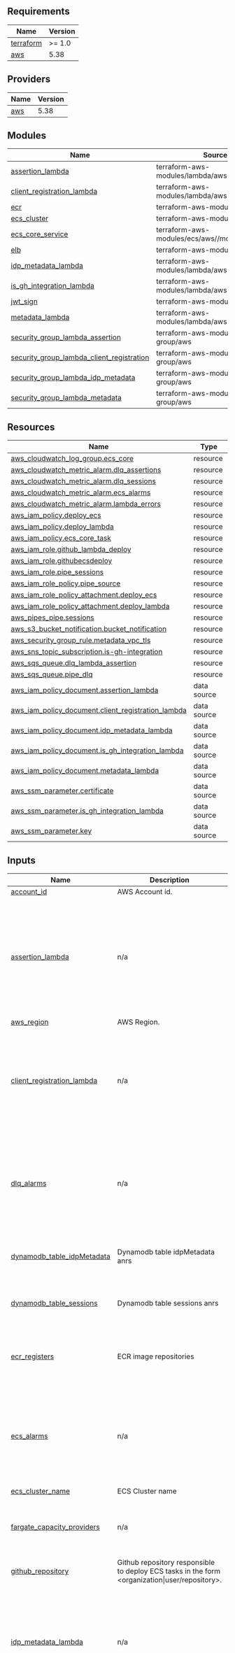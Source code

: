 ## Requirements

| Name | Version |
|------|---------|
| <a name="requirement_terraform"></a> [terraform](#requirement\_terraform) | >= 1.0 |
| <a name="requirement_aws"></a> [aws](#requirement\_aws) | 5.38 |

## Providers

| Name | Version |
|------|---------|
| <a name="provider_aws"></a> [aws](#provider\_aws) | 5.38 |

## Modules

| Name | Source | Version |
|------|--------|---------|
| <a name="module_assertion_lambda"></a> [assertion\_lambda](#module\_assertion\_lambda) | terraform-aws-modules/lambda/aws | 7.4.0 |
| <a name="module_client_registration_lambda"></a> [client\_registration\_lambda](#module\_client\_registration\_lambda) | terraform-aws-modules/lambda/aws | 7.4.0 |
| <a name="module_ecr"></a> [ecr](#module\_ecr) | terraform-aws-modules/ecr/aws | 1.6.0 |
| <a name="module_ecs_cluster"></a> [ecs\_cluster](#module\_ecs\_cluster) | terraform-aws-modules/ecs/aws | 5.9.1 |
| <a name="module_ecs_core_service"></a> [ecs\_core\_service](#module\_ecs\_core\_service) | terraform-aws-modules/ecs/aws//modules/service | 5.9.1 |
| <a name="module_elb"></a> [elb](#module\_elb) | terraform-aws-modules/alb/aws | 9.8.0 |
| <a name="module_idp_metadata_lambda"></a> [idp\_metadata\_lambda](#module\_idp\_metadata\_lambda) | terraform-aws-modules/lambda/aws | 7.4.0 |
| <a name="module_is_gh_integration_lambda"></a> [is\_gh\_integration\_lambda](#module\_is\_gh\_integration\_lambda) | terraform-aws-modules/lambda/aws | 7.4.0 |
| <a name="module_jwt_sign"></a> [jwt\_sign](#module\_jwt\_sign) | terraform-aws-modules/kms/aws | 2.2.1 |
| <a name="module_metadata_lambda"></a> [metadata\_lambda](#module\_metadata\_lambda) | terraform-aws-modules/lambda/aws | 7.4.0 |
| <a name="module_security_group_lambda_assertion"></a> [security\_group\_lambda\_assertion](#module\_security\_group\_lambda\_assertion) | terraform-aws-modules/security-group/aws | 4.17.2 |
| <a name="module_security_group_lambda_client_registration"></a> [security\_group\_lambda\_client\_registration](#module\_security\_group\_lambda\_client\_registration) | terraform-aws-modules/security-group/aws | 4.17.2 |
| <a name="module_security_group_lambda_idp_metadata"></a> [security\_group\_lambda\_idp\_metadata](#module\_security\_group\_lambda\_idp\_metadata) | terraform-aws-modules/security-group/aws | 4.17.2 |
| <a name="module_security_group_lambda_metadata"></a> [security\_group\_lambda\_metadata](#module\_security\_group\_lambda\_metadata) | terraform-aws-modules/security-group/aws | 4.17.2 |

## Resources

| Name | Type |
|------|------|
| [aws_cloudwatch_log_group.ecs_core](https://registry.terraform.io/providers/hashicorp/aws/5.38/docs/resources/cloudwatch_log_group) | resource |
| [aws_cloudwatch_metric_alarm.dlq_assertions](https://registry.terraform.io/providers/hashicorp/aws/5.38/docs/resources/cloudwatch_metric_alarm) | resource |
| [aws_cloudwatch_metric_alarm.dlq_sessions](https://registry.terraform.io/providers/hashicorp/aws/5.38/docs/resources/cloudwatch_metric_alarm) | resource |
| [aws_cloudwatch_metric_alarm.ecs_alarms](https://registry.terraform.io/providers/hashicorp/aws/5.38/docs/resources/cloudwatch_metric_alarm) | resource |
| [aws_cloudwatch_metric_alarm.lambda_errors](https://registry.terraform.io/providers/hashicorp/aws/5.38/docs/resources/cloudwatch_metric_alarm) | resource |
| [aws_iam_policy.deploy_ecs](https://registry.terraform.io/providers/hashicorp/aws/5.38/docs/resources/iam_policy) | resource |
| [aws_iam_policy.deploy_lambda](https://registry.terraform.io/providers/hashicorp/aws/5.38/docs/resources/iam_policy) | resource |
| [aws_iam_policy.ecs_core_task](https://registry.terraform.io/providers/hashicorp/aws/5.38/docs/resources/iam_policy) | resource |
| [aws_iam_role.github_lambda_deploy](https://registry.terraform.io/providers/hashicorp/aws/5.38/docs/resources/iam_role) | resource |
| [aws_iam_role.githubecsdeploy](https://registry.terraform.io/providers/hashicorp/aws/5.38/docs/resources/iam_role) | resource |
| [aws_iam_role.pipe_sessions](https://registry.terraform.io/providers/hashicorp/aws/5.38/docs/resources/iam_role) | resource |
| [aws_iam_role_policy.pipe_source](https://registry.terraform.io/providers/hashicorp/aws/5.38/docs/resources/iam_role_policy) | resource |
| [aws_iam_role_policy_attachment.deploy_ecs](https://registry.terraform.io/providers/hashicorp/aws/5.38/docs/resources/iam_role_policy_attachment) | resource |
| [aws_iam_role_policy_attachment.deploy_lambda](https://registry.terraform.io/providers/hashicorp/aws/5.38/docs/resources/iam_role_policy_attachment) | resource |
| [aws_pipes_pipe.sessions](https://registry.terraform.io/providers/hashicorp/aws/5.38/docs/resources/pipes_pipe) | resource |
| [aws_s3_bucket_notification.bucket_notification](https://registry.terraform.io/providers/hashicorp/aws/5.38/docs/resources/s3_bucket_notification) | resource |
| [aws_security_group_rule.metadata_vpc_tls](https://registry.terraform.io/providers/hashicorp/aws/5.38/docs/resources/security_group_rule) | resource |
| [aws_sns_topic_subscription.is-gh-integration](https://registry.terraform.io/providers/hashicorp/aws/5.38/docs/resources/sns_topic_subscription) | resource |
| [aws_sqs_queue.dlq_lambda_assertion](https://registry.terraform.io/providers/hashicorp/aws/5.38/docs/resources/sqs_queue) | resource |
| [aws_sqs_queue.pipe_dlq](https://registry.terraform.io/providers/hashicorp/aws/5.38/docs/resources/sqs_queue) | resource |
| [aws_iam_policy_document.assertion_lambda](https://registry.terraform.io/providers/hashicorp/aws/5.38/docs/data-sources/iam_policy_document) | data source |
| [aws_iam_policy_document.client_registration_lambda](https://registry.terraform.io/providers/hashicorp/aws/5.38/docs/data-sources/iam_policy_document) | data source |
| [aws_iam_policy_document.idp_metadata_lambda](https://registry.terraform.io/providers/hashicorp/aws/5.38/docs/data-sources/iam_policy_document) | data source |
| [aws_iam_policy_document.is_gh_integration_lambda](https://registry.terraform.io/providers/hashicorp/aws/5.38/docs/data-sources/iam_policy_document) | data source |
| [aws_iam_policy_document.metadata_lambda](https://registry.terraform.io/providers/hashicorp/aws/5.38/docs/data-sources/iam_policy_document) | data source |
| [aws_ssm_parameter.certificate](https://registry.terraform.io/providers/hashicorp/aws/5.38/docs/data-sources/ssm_parameter) | data source |
| [aws_ssm_parameter.is_gh_integration_lambda](https://registry.terraform.io/providers/hashicorp/aws/5.38/docs/data-sources/ssm_parameter) | data source |
| [aws_ssm_parameter.key](https://registry.terraform.io/providers/hashicorp/aws/5.38/docs/data-sources/ssm_parameter) | data source |

## Inputs

| Name | Description | Type | Default | Required |
|------|-------------|------|---------|:--------:|
| <a name="input_account_id"></a> [account\_id](#input\_account\_id) | AWS Account id. | `string` | n/a | yes |
| <a name="input_assertion_lambda"></a> [assertion\_lambda](#input\_assertion\_lambda) | n/a | <pre>object({<br>    name                              = string<br>    filename                          = string<br>    s3_assertion_bucket_arn           = string<br>    kms_assertion_key_arn             = string<br>    environment_variables             = map(string)<br>    cloudwatch_logs_retention_in_days = number<br>    vpc_s3_prefix_id                  = string<br>    vpc_subnet_ids                    = list(string)<br>    vpc_id                            = string<br>  })</pre> | n/a | yes |
| <a name="input_aws_region"></a> [aws\_region](#input\_aws\_region) | AWS Region. | `string` | n/a | yes |
| <a name="input_client_registration_lambda"></a> [client\_registration\_lambda](#input\_client\_registration\_lambda) | n/a | <pre>object({<br>    name                              = string<br>    filename                          = string<br>    table_client_registrations_arn    = string<br>    cloudwatch_logs_retention_in_days = number<br>    vpc_id                            = string<br>    vpc_endpoint_dynamodb_prefix_id   = string<br>    vpc_subnet_ids                    = list(string)<br><br>  })</pre> | n/a | yes |
| <a name="input_dlq_alarms"></a> [dlq\_alarms](#input\_dlq\_alarms) | n/a | <pre>object({<br>    metric_name         = string<br>    namespace           = string<br>    threshold           = number<br>    evaluation_periods  = number<br>    period              = number<br>    statistic           = string<br>    comparison_operator = string<br>    sns_topic_alarm_arn = string<br>  })</pre> | n/a | yes |
| <a name="input_dynamodb_table_idpMetadata"></a> [dynamodb\_table\_idpMetadata](#input\_dynamodb\_table\_idpMetadata) | Dynamodb table idpMetadata anrs | <pre>object({<br>    table_arn       = string<br>    gsi_pointer_arn = string<br>  })</pre> | n/a | yes |
| <a name="input_dynamodb_table_sessions"></a> [dynamodb\_table\_sessions](#input\_dynamodb\_table\_sessions) | Dynamodb table sessions anrs | <pre>object({<br>    table_arn    = string<br>    gsi_code_arn = string<br>  })</pre> | n/a | yes |
| <a name="input_ecr_registers"></a> [ecr\_registers](#input\_ecr\_registers) | ECR image repositories | <pre>list(object({<br>    name                            = string<br>    number_of_images_to_keep        = number<br>    repository_image_tag_mutability = optional(string, "IMMUTABLE")<br>  }))</pre> | n/a | yes |
| <a name="input_ecs_alarms"></a> [ecs\_alarms](#input\_ecs\_alarms) | n/a | <pre>map(object({<br>    metric_name         = string<br>    namespace           = string<br>    threshold           = number<br>    evaluation_periods  = number<br>    period              = number<br>    statistic           = string<br>    comparison_operator = string<br>    sns_topic_alarm_arn = string<br>  }))</pre> | n/a | yes |
| <a name="input_ecs_cluster_name"></a> [ecs\_cluster\_name](#input\_ecs\_cluster\_name) | ECS Cluster name | `string` | n/a | yes |
| <a name="input_fargate_capacity_providers"></a> [fargate\_capacity\_providers](#input\_fargate\_capacity\_providers) | n/a | <pre>map(object({<br>    default_capacity_provider_strategy = object({<br>      weight = number<br>      base   = number<br>    })<br>  }))</pre> | n/a | yes |
| <a name="input_github_repository"></a> [github\_repository](#input\_github\_repository) | Github repository responsible to deploy ECS tasks in the form <organization\|user/repository>. | `string` | n/a | yes |
| <a name="input_idp_metadata_lambda"></a> [idp\_metadata\_lambda](#input\_idp\_metadata\_lambda) | n/a | <pre>object({<br>    name                              = string<br>    filename                          = string<br>    environment_variables             = map(string)<br>    s3_idp_metadata_bucket_arn        = string<br>    s3_idp_metadata_bucket_id         = string<br>    vpc_id                            = string<br>    vpc_subnet_ids                    = list(string)<br>    vpc_s3_prefix_id                  = string<br>    cloudwatch_logs_retention_in_days = number<br>  })</pre> | n/a | yes |
| <a name="input_is_gh_integration_lambda"></a> [is\_gh\_integration\_lambda](#input\_is\_gh\_integration\_lambda) | n/a | <pre>object({<br>    name                              = string<br>    filename                          = string<br>    sns_topic_arn                     = optional(string, null)<br>    cloudwatch_logs_retention_in_days = string<br>    ssm_parameter_name                = optional(string, "GH_PERSONAL_ACCESS_TOKEN")<br>  })</pre> | n/a | yes |
| <a name="input_kms_sessions_table_alias_arn"></a> [kms\_sessions\_table\_alias\_arn](#input\_kms\_sessions\_table\_alias\_arn) | Kms key used to encrypt and dectypt session table. | `string` | n/a | yes |
| <a name="input_lambda_alarms"></a> [lambda\_alarms](#input\_lambda\_alarms) | n/a | <pre>map(object({<br>    metric_name         = string<br>    namespace           = string<br>    threshold           = number<br>    evaluation_periods  = number<br>    period              = number<br>    statistic           = string<br>    comparison_operator = string<br>    sns_topic_alarm_arn = string<br>    treat_missing_data  = string<br>  }))</pre> | n/a | yes |
| <a name="input_metadata_lambda"></a> [metadata\_lambda](#input\_metadata\_lambda) | n/a | <pre>object({<br>    name                              = string<br>    filename                          = string<br>    table_client_registrations_arn    = string<br>    environment_variables             = map(string)<br>    vpc_id                            = string<br>    vpc_subnet_ids                    = list(string)<br>    vpc_endpoint_dynamodb_prefix_id   = string<br>    vpc_endpoint_ssm_nsg_ids          = list(string)<br>    cloudwatch_logs_retention_in_days = number<br>  })</pre> | n/a | yes |
| <a name="input_nlb_name"></a> [nlb\_name](#input\_nlb\_name) | Network load balancer name | `string` | n/a | yes |
| <a name="input_private_subnets"></a> [private\_subnets](#input\_private\_subnets) | Private subnets ids. | `list(string)` | n/a | yes |
| <a name="input_role_prefix"></a> [role\_prefix](#input\_role\_prefix) | IAM Role prefix. | `string` | n/a | yes |
| <a name="input_service_core"></a> [service\_core](#input\_service\_core) | n/a | <pre>object({<br>    service_name           = string<br>    cpu                    = number<br>    memory                 = number<br>    enable_execute_command = optional(bool, true)<br>    container = object({<br>      name                = string<br>      cpu                 = number<br>      memory              = number<br>      image_name          = string<br>      image_version       = string<br>      containerPort       = number<br>      hostPort            = number<br>      logs_retention_days = number<br>    })<br>    autoscaling = object({<br>      enable        = bool<br>      desired_count = number<br>      min_capacity  = number<br>      max_capacity  = number<br>    })<br>    environment_variables = list(object({<br>      name  = string<br>      value = string<br>    }))<br>  })</pre> | n/a | yes |
| <a name="input_sns_topic_arn"></a> [sns\_topic\_arn](#input\_sns\_topic\_arn) | n/a | `string` | n/a | yes |
| <a name="input_ssm_cert_key"></a> [ssm\_cert\_key](#input\_ssm\_cert\_key) | TODO fix name | <pre>object({<br>    cert_pem = optional(string, "cert.pem")<br>    key_pem  = optional(string, "key.pem")<br>  })</pre> | n/a | yes |
| <a name="input_table_client_registrations_arn"></a> [table\_client\_registrations\_arn](#input\_table\_client\_registrations\_arn) | Dynamodb table client registrations arn. | `string` | n/a | yes |
| <a name="input_vpc_cidr_block"></a> [vpc\_cidr\_block](#input\_vpc\_cidr\_block) | VPC cidr block. | `string` | n/a | yes |
| <a name="input_vpc_id"></a> [vpc\_id](#input\_vpc\_id) | VPC id | `string` | n/a | yes |
| <a name="input_dynamodb_table_stream_arn"></a> [dynamodb\_table\_stream\_arn](#input\_dynamodb\_table\_stream\_arn) | n/a | `string` | `null` | no |
| <a name="input_enable_container_insights"></a> [enable\_container\_insights](#input\_enable\_container\_insights) | ECS enable container insight. | `bool` | `true` | no |
| <a name="input_eventbridge_pipe_sessions"></a> [eventbridge\_pipe\_sessions](#input\_eventbridge\_pipe\_sessions) | n/a | <pre>object({<br>    pipe_name                     = string<br>    kms_sessions_table_alias      = string<br>    maximum_retry_attempts        = number<br>    maximum_record_age_in_seconds = number<br>  })</pre> | `null` | no |

## Outputs

| Name | Description |
|------|-------------|
| <a name="output_assertion_lambda_arn"></a> [assertion\_lambda\_arn](#output\_assertion\_lambda\_arn) | # Metadata lambda ## |
| <a name="output_client_registration_lambda_arn"></a> [client\_registration\_lambda\_arn](#output\_client\_registration\_lambda\_arn) | # Client registration lambda |
| <a name="output_ecr_endpoints"></a> [ecr\_endpoints](#output\_ecr\_endpoints) | n/a |
| <a name="output_ecs_cluster_arn"></a> [ecs\_cluster\_arn](#output\_ecs\_cluster\_arn) | n/a |
| <a name="output_ecs_cluster_name"></a> [ecs\_cluster\_name](#output\_ecs\_cluster\_name) | n/a |
| <a name="output_ecs_deploy_iam_role_arn"></a> [ecs\_deploy\_iam\_role\_arn](#output\_ecs\_deploy\_iam\_role\_arn) | n/a |
| <a name="output_ecs_service_name"></a> [ecs\_service\_name](#output\_ecs\_service\_name) | n/a |
| <a name="output_elb"></a> [elb](#output\_elb) | n/a |
| <a name="output_jwt_sign_aliases"></a> [jwt\_sign\_aliases](#output\_jwt\_sign\_aliases) | n/a |
| <a name="output_lambda_deploy_iam_role_arn"></a> [lambda\_deploy\_iam\_role\_arn](#output\_lambda\_deploy\_iam\_role\_arn) | n/a |
| <a name="output_metadata_lambda_arn"></a> [metadata\_lambda\_arn](#output\_metadata\_lambda\_arn) | n/a |
| <a name="output_metadata_lambda_name"></a> [metadata\_lambda\_name](#output\_metadata\_lambda\_name) | TODO get the name from the arn |
| <a name="output_nlb_arn"></a> [nlb\_arn](#output\_nlb\_arn) | # Network loadbalancer ## |
| <a name="output_nlb_arn_suffix"></a> [nlb\_arn\_suffix](#output\_nlb\_arn\_suffix) | n/a |
| <a name="output_nlb_dns_name"></a> [nlb\_dns\_name](#output\_nlb\_dns\_name) | n/a |
| <a name="output_nlb_target_group_suffix_arn"></a> [nlb\_target\_group\_suffix\_arn](#output\_nlb\_target\_group\_suffix\_arn) | n/a |

<!-- BEGIN_TF_DOCS -->
## Requirements

| Name | Version |
|------|---------|
| <a name="requirement_terraform"></a> [terraform](#requirement\_terraform) | >= 1.0 |
| <a name="requirement_aws"></a> [aws](#requirement\_aws) | >=5.49 |

## Providers

| Name | Version |
|------|---------|
| <a name="provider_aws"></a> [aws](#provider\_aws) | >=5.49 |
| <a name="provider_random"></a> [random](#provider\_random) | n/a |

## Modules

| Name | Source | Version |
|------|--------|---------|
| <a name="module_assertion_lambda"></a> [assertion\_lambda](#module\_assertion\_lambda) | terraform-aws-modules/lambda/aws | 7.4.0 |
| <a name="module_client_registration_lambda"></a> [client\_registration\_lambda](#module\_client\_registration\_lambda) | terraform-aws-modules/lambda/aws | 7.4.0 |
| <a name="module_ecr"></a> [ecr](#module\_ecr) | terraform-aws-modules/ecr/aws | 1.6.0 |
| <a name="module_ecs_cluster"></a> [ecs\_cluster](#module\_ecs\_cluster) | terraform-aws-modules/ecs/aws | 5.9.1 |
| <a name="module_ecs_core_service"></a> [ecs\_core\_service](#module\_ecs\_core\_service) | terraform-aws-modules/ecs/aws//modules/service | 5.9.1 |
| <a name="module_elb"></a> [elb](#module\_elb) | terraform-aws-modules/alb/aws | 9.8.0 |
| <a name="module_idp_metadata_lambda"></a> [idp\_metadata\_lambda](#module\_idp\_metadata\_lambda) | terraform-aws-modules/lambda/aws | 7.4.0 |
| <a name="module_is_gh_integration_lambda"></a> [is\_gh\_integration\_lambda](#module\_is\_gh\_integration\_lambda) | terraform-aws-modules/lambda/aws | 7.4.0 |
| <a name="module_jwt_sign"></a> [jwt\_sign](#module\_jwt\_sign) | terraform-aws-modules/kms/aws | 2.2.1 |
| <a name="module_kms_key_pem"></a> [kms\_key\_pem](#module\_kms\_key\_pem) | terraform-aws-modules/kms/aws | 3.0.0 |
| <a name="module_metadata_lambda"></a> [metadata\_lambda](#module\_metadata\_lambda) | terraform-aws-modules/lambda/aws | 7.4.0 |
| <a name="module_s3_lambda_code_bucket"></a> [s3\_lambda\_code\_bucket](#module\_s3\_lambda\_code\_bucket) | terraform-aws-modules/s3-bucket/aws | 4.1.1 |
| <a name="module_security_group_lambda_assertion"></a> [security\_group\_lambda\_assertion](#module\_security\_group\_lambda\_assertion) | terraform-aws-modules/security-group/aws | 4.17.2 |
| <a name="module_security_group_lambda_client_registration"></a> [security\_group\_lambda\_client\_registration](#module\_security\_group\_lambda\_client\_registration) | terraform-aws-modules/security-group/aws | 4.17.2 |
| <a name="module_security_group_lambda_idp_metadata"></a> [security\_group\_lambda\_idp\_metadata](#module\_security\_group\_lambda\_idp\_metadata) | terraform-aws-modules/security-group/aws | 4.17.2 |
| <a name="module_security_group_lambda_metadata"></a> [security\_group\_lambda\_metadata](#module\_security\_group\_lambda\_metadata) | terraform-aws-modules/security-group/aws | 4.17.2 |
| <a name="module_update_idp_status_lambda"></a> [update\_idp\_status\_lambda](#module\_update\_idp\_status\_lambda) | terraform-aws-modules/lambda/aws | 7.4.0 |

## Resources

| Name | Type |
|------|------|
| [aws_cloudwatch_event_rule.cert_key_changes](https://registry.terraform.io/providers/hashicorp/aws/latest/docs/resources/cloudwatch_event_rule) | resource |
| [aws_cloudwatch_event_target.metadata_lambda](https://registry.terraform.io/providers/hashicorp/aws/latest/docs/resources/cloudwatch_event_target) | resource |
| [aws_cloudwatch_log_group.ecs_core](https://registry.terraform.io/providers/hashicorp/aws/latest/docs/resources/cloudwatch_log_group) | resource |
| [aws_cloudwatch_metric_alarm.client_error_alarm](https://registry.terraform.io/providers/hashicorp/aws/latest/docs/resources/cloudwatch_metric_alarm) | resource |
| [aws_cloudwatch_metric_alarm.dlq_assertions](https://registry.terraform.io/providers/hashicorp/aws/latest/docs/resources/cloudwatch_metric_alarm) | resource |
| [aws_cloudwatch_metric_alarm.dlq_sessions](https://registry.terraform.io/providers/hashicorp/aws/latest/docs/resources/cloudwatch_metric_alarm) | resource |
| [aws_cloudwatch_metric_alarm.ecs_alarms](https://registry.terraform.io/providers/hashicorp/aws/latest/docs/resources/cloudwatch_metric_alarm) | resource |
| [aws_cloudwatch_metric_alarm.idp_error_alarm](https://registry.terraform.io/providers/hashicorp/aws/latest/docs/resources/cloudwatch_metric_alarm) | resource |
| [aws_cloudwatch_metric_alarm.idp_success_alarm](https://registry.terraform.io/providers/hashicorp/aws/latest/docs/resources/cloudwatch_metric_alarm) | resource |
| [aws_cloudwatch_metric_alarm.lambda_errors](https://registry.terraform.io/providers/hashicorp/aws/latest/docs/resources/cloudwatch_metric_alarm) | resource |
| [aws_iam_policy.deploy_ecs](https://registry.terraform.io/providers/hashicorp/aws/latest/docs/resources/iam_policy) | resource |
| [aws_iam_policy.deploy_lambda](https://registry.terraform.io/providers/hashicorp/aws/latest/docs/resources/iam_policy) | resource |
| [aws_iam_policy.ecs_core_task](https://registry.terraform.io/providers/hashicorp/aws/latest/docs/resources/iam_policy) | resource |
| [aws_iam_policy.switch_region_policy](https://registry.terraform.io/providers/hashicorp/aws/latest/docs/resources/iam_policy) | resource |
| [aws_iam_role.github_lambda_deploy](https://registry.terraform.io/providers/hashicorp/aws/latest/docs/resources/iam_role) | resource |
| [aws_iam_role.githubecsdeploy](https://registry.terraform.io/providers/hashicorp/aws/latest/docs/resources/iam_role) | resource |
| [aws_iam_role.pipe_sessions](https://registry.terraform.io/providers/hashicorp/aws/latest/docs/resources/iam_role) | resource |
| [aws_iam_role.switch_region_role](https://registry.terraform.io/providers/hashicorp/aws/latest/docs/resources/iam_role) | resource |
| [aws_iam_role_policy.pipe_source](https://registry.terraform.io/providers/hashicorp/aws/latest/docs/resources/iam_role_policy) | resource |
| [aws_iam_role_policy_attachment.deploy_ecs](https://registry.terraform.io/providers/hashicorp/aws/latest/docs/resources/iam_role_policy_attachment) | resource |
| [aws_iam_role_policy_attachment.deploy_lambda](https://registry.terraform.io/providers/hashicorp/aws/latest/docs/resources/iam_role_policy_attachment) | resource |
| [aws_iam_role_policy_attachment.switch_region](https://registry.terraform.io/providers/hashicorp/aws/latest/docs/resources/iam_role_policy_attachment) | resource |
| [aws_lambda_event_source_mapping.trigger](https://registry.terraform.io/providers/hashicorp/aws/latest/docs/resources/lambda_event_source_mapping) | resource |
| [aws_lambda_permission.cert_key_changes](https://registry.terraform.io/providers/hashicorp/aws/latest/docs/resources/lambda_permission) | resource |
| [aws_pipes_pipe.sessions](https://registry.terraform.io/providers/hashicorp/aws/latest/docs/resources/pipes_pipe) | resource |
| [aws_s3_bucket_notification.bucket_notification](https://registry.terraform.io/providers/hashicorp/aws/latest/docs/resources/s3_bucket_notification) | resource |
| [aws_security_group_rule.metadata_vpc_tls](https://registry.terraform.io/providers/hashicorp/aws/latest/docs/resources/security_group_rule) | resource |
| [aws_sns_topic_subscription.is-gh-integration](https://registry.terraform.io/providers/hashicorp/aws/latest/docs/resources/sns_topic_subscription) | resource |
| [aws_sqs_queue.dlq_lambda_assertion](https://registry.terraform.io/providers/hashicorp/aws/latest/docs/resources/sqs_queue) | resource |
| [aws_sqs_queue.pipe_dlq](https://registry.terraform.io/providers/hashicorp/aws/latest/docs/resources/sqs_queue) | resource |
| [aws_ssm_parameter.key_pem](https://registry.terraform.io/providers/hashicorp/aws/latest/docs/resources/ssm_parameter) | resource |
| [random_integer.bucket_lambda_code_suffix](https://registry.terraform.io/providers/hashicorp/random/latest/docs/resources/integer) | resource |
| [aws_iam_policy_document.assertion_lambda](https://registry.terraform.io/providers/hashicorp/aws/latest/docs/data-sources/iam_policy_document) | data source |
| [aws_iam_policy_document.client_registration_lambda](https://registry.terraform.io/providers/hashicorp/aws/latest/docs/data-sources/iam_policy_document) | data source |
| [aws_iam_policy_document.idp_metadata_lambda](https://registry.terraform.io/providers/hashicorp/aws/latest/docs/data-sources/iam_policy_document) | data source |
| [aws_iam_policy_document.is_gh_integration_lambda](https://registry.terraform.io/providers/hashicorp/aws/latest/docs/data-sources/iam_policy_document) | data source |
| [aws_iam_policy_document.metadata_lambda](https://registry.terraform.io/providers/hashicorp/aws/latest/docs/data-sources/iam_policy_document) | data source |
| [aws_iam_policy_document.update_idp_status_lambda](https://registry.terraform.io/providers/hashicorp/aws/latest/docs/data-sources/iam_policy_document) | data source |
| [aws_ssm_parameter.certificate](https://registry.terraform.io/providers/hashicorp/aws/latest/docs/data-sources/ssm_parameter) | data source |
| [aws_ssm_parameter.is_gh_integration_lambda](https://registry.terraform.io/providers/hashicorp/aws/latest/docs/data-sources/ssm_parameter) | data source |
| [aws_ssm_parameter.key](https://registry.terraform.io/providers/hashicorp/aws/latest/docs/data-sources/ssm_parameter) | data source |

## Inputs

| Name | Description | Type | Default | Required |
|------|-------------|------|---------|:--------:|
| <a name="input_account_id"></a> [account\_id](#input\_account\_id) | AWS Account id. | `string` | n/a | yes |
| <a name="input_assertion_lambda"></a> [assertion\_lambda](#input\_assertion\_lambda) | n/a | <pre>object({<br>    name                              = string<br>    filename                          = string<br>    s3_assertion_bucket_arn           = string<br>    kms_assertion_key_arn             = string<br>    environment_variables             = map(string)<br>    cloudwatch_logs_retention_in_days = number<br>    vpc_s3_prefix_id                  = string<br>    vpc_subnet_ids                    = list(string)<br>    vpc_id                            = string<br>  })</pre> | n/a | yes |
| <a name="input_aws_caller_identity"></a> [aws\_caller\_identity](#input\_aws\_caller\_identity) | n/a | `string` | `""` | no |
| <a name="input_aws_region"></a> [aws\_region](#input\_aws\_region) | AWS Region. | `string` | n/a | yes |
| <a name="input_client_alarm"></a> [client\_alarm](#input\_client\_alarm) | n/a | <pre>object({<br>    namespace = string<br>    client_id = list(string)<br>  })</pre> | `null` | no |
| <a name="input_client_registration_lambda"></a> [client\_registration\_lambda](#input\_client\_registration\_lambda) | n/a | <pre>object({<br>    name                              = string<br>    filename                          = string<br>    table_client_registrations_arn    = string<br>    cloudwatch_logs_retention_in_days = number<br>    vpc_id                            = string<br>    vpc_endpoint_dynamodb_prefix_id   = string<br>    vpc_subnet_ids                    = list(string)<br>    environment_variables             = map(string)<br>  })</pre> | n/a | yes |
| <a name="input_dlq_alarms"></a> [dlq\_alarms](#input\_dlq\_alarms) | n/a | <pre>object({<br>    metric_name         = string<br>    namespace           = string<br>    threshold           = number<br>    evaluation_periods  = number<br>    period              = number<br>    statistic           = string<br>    comparison_operator = string<br>    sns_topic_alarm_arn = string<br>  })</pre> | n/a | yes |
| <a name="input_dynamodb_clients_table_stream_arn"></a> [dynamodb\_clients\_table\_stream\_arn](#input\_dynamodb\_clients\_table\_stream\_arn) | n/a | `string` | `null` | no |
| <a name="input_dynamodb_table_idpMetadata"></a> [dynamodb\_table\_idpMetadata](#input\_dynamodb\_table\_idpMetadata) | Dynamodb table idpMetadata anrs | <pre>object({<br>    table_arn       = string<br>    gsi_pointer_arn = string<br>  })</pre> | n/a | yes |
| <a name="input_dynamodb_table_sessions"></a> [dynamodb\_table\_sessions](#input\_dynamodb\_table\_sessions) | Dynamodb table sessions anrs | <pre>object({<br>    table_arn    = string<br>    gsi_code_arn = string<br>  })</pre> | n/a | yes |
| <a name="input_dynamodb_table_stream_arn"></a> [dynamodb\_table\_stream\_arn](#input\_dynamodb\_table\_stream\_arn) | n/a | `string` | `null` | no |
| <a name="input_ecr_registers"></a> [ecr\_registers](#input\_ecr\_registers) | ECR image repositories | <pre>list(object({<br>    name                            = string<br>    number_of_images_to_keep        = number<br>    repository_image_tag_mutability = optional(string, "IMMUTABLE")<br>  }))</pre> | n/a | yes |
| <a name="input_ecs_alarms"></a> [ecs\_alarms](#input\_ecs\_alarms) | n/a | <pre>map(object({<br>    metric_name         = string<br>    namespace           = string<br>    threshold           = number<br>    evaluation_periods  = number<br>    period              = number<br>    statistic           = string<br>    comparison_operator = string<br>    sns_topic_alarm_arn = string<br>    scaling_policy      = optional(string, null)<br>  }))</pre> | n/a | yes |
| <a name="input_ecs_cluster_name"></a> [ecs\_cluster\_name](#input\_ecs\_cluster\_name) | ECS Cluster name | `string` | n/a | yes |
| <a name="input_enable_container_insights"></a> [enable\_container\_insights](#input\_enable\_container\_insights) | ECS enable container insight. | `bool` | `true` | no |
| <a name="input_eventbridge_pipe_sessions"></a> [eventbridge\_pipe\_sessions](#input\_eventbridge\_pipe\_sessions) | n/a | <pre>object({<br>    pipe_name                     = string<br>    kms_sessions_table_alias      = string<br>    maximum_retry_attempts        = number<br>    maximum_record_age_in_seconds = number<br>  })</pre> | `null` | no |
| <a name="input_fargate_capacity_providers"></a> [fargate\_capacity\_providers](#input\_fargate\_capacity\_providers) | n/a | <pre>map(object({<br>    default_capacity_provider_strategy = object({<br>      weight = number<br>      base   = number<br>    })<br>  }))</pre> | n/a | yes |
| <a name="input_github_repository"></a> [github\_repository](#input\_github\_repository) | Github repository responsible to deploy ECS tasks in the form <organization\|user/repository>. | `string` | n/a | yes |
| <a name="input_hosted_zone_id"></a> [hosted\_zone\_id](#input\_hosted\_zone\_id) | Hosted zone id for IAM Role | `string` | `"Z065844519UG4CA4QH19U"` | no |
| <a name="input_idp_alarm"></a> [idp\_alarm](#input\_idp\_alarm) | n/a | <pre>object({<br>    namespace = string<br>    entity_id = list(string)<br>  })</pre> | `null` | no |
| <a name="input_idp_metadata_lambda"></a> [idp\_metadata\_lambda](#input\_idp\_metadata\_lambda) | n/a | <pre>object({<br>    name                              = string<br>    filename                          = string<br>    environment_variables             = map(string)<br>    s3_idp_metadata_bucket_arn        = string<br>    s3_idp_metadata_bucket_id         = string<br>    vpc_id                            = string<br>    vpc_subnet_ids                    = list(string)<br>    vpc_s3_prefix_id                  = string<br>    cloudwatch_logs_retention_in_days = number<br>  })</pre> | n/a | yes |
| <a name="input_idp_success_alarm_enabled"></a> [idp\_success\_alarm\_enabled](#input\_idp\_success\_alarm\_enabled) | n/a | `bool` | n/a | yes |
| <a name="input_is_gh_integration_lambda"></a> [is\_gh\_integration\_lambda](#input\_is\_gh\_integration\_lambda) | n/a | <pre>object({<br>    name                              = string<br>    filename                          = string<br>    sns_topic_arn                     = optional(string, null)<br>    cloudwatch_logs_retention_in_days = string<br>    ssm_parameter_name                = optional(string, "GH_PERSONAL_ACCESS_TOKEN")<br>    environment_variables             = map(string)<br>  })</pre> | n/a | yes |
| <a name="input_kms_rotation_period_in_days"></a> [kms\_rotation\_period\_in\_days](#input\_kms\_rotation\_period\_in\_days) | n/a | `number` | `365` | no |
| <a name="input_kms_sessions_table_alias_arn"></a> [kms\_sessions\_table\_alias\_arn](#input\_kms\_sessions\_table\_alias\_arn) | Kms key used to encrypt and dectypt session table. | `string` | n/a | yes |
| <a name="input_kms_ssm_enable_rotation"></a> [kms\_ssm\_enable\_rotation](#input\_kms\_ssm\_enable\_rotation) | n/a | `bool` | `true` | no |
| <a name="input_lambda_alarms"></a> [lambda\_alarms](#input\_lambda\_alarms) | n/a | <pre>map(object({<br>    metric_name         = string<br>    namespace           = string<br>    threshold           = number<br>    evaluation_periods  = number<br>    period              = number<br>    statistic           = string<br>    comparison_operator = string<br>    sns_topic_alarm_arn = string<br>    treat_missing_data  = string<br>  }))</pre> | n/a | yes |
| <a name="input_lambda_client_registration_trigger_enabled"></a> [lambda\_client\_registration\_trigger\_enabled](#input\_lambda\_client\_registration\_trigger\_enabled) | n/a | `bool` | `true` | no |
| <a name="input_metadata_lambda"></a> [metadata\_lambda](#input\_metadata\_lambda) | n/a | <pre>object({<br>    name                              = string<br>    filename                          = string<br>    table_client_registrations_arn    = string<br>    environment_variables             = map(string)<br>    assets_bucket_arn                 = string<br>    vpc_id                            = string<br>    vpc_subnet_ids                    = list(string)<br>    vpc_endpoint_dynamodb_prefix_id   = string<br>    vpc_s3_prefix_id                  = string<br>    vpc_endpoint_ssm_nsg_ids          = list(string)<br>    cloudwatch_logs_retention_in_days = number<br>  })</pre> | n/a | yes |
| <a name="input_nlb_name"></a> [nlb\_name](#input\_nlb\_name) | Network load balancer name | `string` | n/a | yes |
| <a name="input_private_subnets"></a> [private\_subnets](#input\_private\_subnets) | Private subnets ids. | `list(string)` | n/a | yes |
| <a name="input_role_prefix"></a> [role\_prefix](#input\_role\_prefix) | IAM Role prefix. | `string` | n/a | yes |
| <a name="input_service_core"></a> [service\_core](#input\_service\_core) | n/a | <pre>object({<br>    service_name           = string<br>    cpu                    = number<br>    memory                 = number<br>    enable_execute_command = optional(bool, true)<br>    container = object({<br>      name                = string<br>      cpu                 = number<br>      memory              = number<br>      image_name          = string<br>      image_version       = string<br>      containerPort       = number<br>      hostPort            = number<br>      logs_retention_days = number<br>    })<br>    autoscaling = object({<br>      enable        = bool<br>      desired_count = number<br>      min_capacity  = number<br>      max_capacity  = number<br>    })<br>    environment_variables = list(object({<br>      name  = string<br>      value = string<br>    }))<br>  })</pre> | n/a | yes |
| <a name="input_sns_topic_arn"></a> [sns\_topic\_arn](#input\_sns\_topic\_arn) | n/a | `string` | n/a | yes |
| <a name="input_ssm_cert_key"></a> [ssm\_cert\_key](#input\_ssm\_cert\_key) | TODO fix name | <pre>object({<br>    cert_pem = optional(string, "cert.pem")<br>    key_pem  = optional(string, "key.pem")<br>  })</pre> | n/a | yes |
| <a name="input_switch_region_enabled"></a> [switch\_region\_enabled](#input\_switch\_region\_enabled) | n/a | `bool` | `false` | no |
| <a name="input_table_client_registrations_arn"></a> [table\_client\_registrations\_arn](#input\_table\_client\_registrations\_arn) | Dynamodb table client registrations arn. | `string` | n/a | yes |
| <a name="input_update_idp_status_lambda"></a> [update\_idp\_status\_lambda](#input\_update\_idp\_status\_lambda) | n/a | <pre>object({<br>    name                              = string<br>    filename                          = string<br>    assets_bucket_arn                 = string<br>    table_idp_status_history_arn      = string<br>    cloudwatch_logs_retention_in_days = string<br>    environment_variables             = map(string)<br>  })</pre> | n/a | yes |
| <a name="input_vpc_cidr_block"></a> [vpc\_cidr\_block](#input\_vpc\_cidr\_block) | VPC cidr block. | `string` | n/a | yes |
| <a name="input_vpc_id"></a> [vpc\_id](#input\_vpc\_id) | VPC id | `string` | n/a | yes |

## Outputs

| Name | Description |
|------|-------------|
| <a name="output_assertion_lambda_arn"></a> [assertion\_lambda\_arn](#output\_assertion\_lambda\_arn) | # Metadata lambda ## |
| <a name="output_client_registration_lambda_arn"></a> [client\_registration\_lambda\_arn](#output\_client\_registration\_lambda\_arn) | # Client registration lambda |
| <a name="output_ecr_endpoints"></a> [ecr\_endpoints](#output\_ecr\_endpoints) | n/a |
| <a name="output_ecs_cluster_arn"></a> [ecs\_cluster\_arn](#output\_ecs\_cluster\_arn) | n/a |
| <a name="output_ecs_cluster_name"></a> [ecs\_cluster\_name](#output\_ecs\_cluster\_name) | n/a |
| <a name="output_ecs_core_log_group_name"></a> [ecs\_core\_log\_group\_name](#output\_ecs\_core\_log\_group\_name) | n/a |
| <a name="output_ecs_deploy_iam_role_arn"></a> [ecs\_deploy\_iam\_role\_arn](#output\_ecs\_deploy\_iam\_role\_arn) | n/a |
| <a name="output_ecs_service_name"></a> [ecs\_service\_name](#output\_ecs\_service\_name) | n/a |
| <a name="output_elb"></a> [elb](#output\_elb) | n/a |
| <a name="output_idp_success_alarm_status"></a> [idp\_success\_alarm\_status](#output\_idp\_success\_alarm\_status) | # IDP Success Alarm status |
| <a name="output_jwt_sign_aliases"></a> [jwt\_sign\_aliases](#output\_jwt\_sign\_aliases) | n/a |
| <a name="output_lambda_deploy_iam_role_arn"></a> [lambda\_deploy\_iam\_role\_arn](#output\_lambda\_deploy\_iam\_role\_arn) | n/a |
| <a name="output_metadata_lambda_arn"></a> [metadata\_lambda\_arn](#output\_metadata\_lambda\_arn) | n/a |
| <a name="output_metadata_lambda_name"></a> [metadata\_lambda\_name](#output\_metadata\_lambda\_name) | TODO get the name from the arn |
| <a name="output_nlb_arn"></a> [nlb\_arn](#output\_nlb\_arn) | # Network loadbalancer ## |
| <a name="output_nlb_arn_suffix"></a> [nlb\_arn\_suffix](#output\_nlb\_arn\_suffix) | n/a |
| <a name="output_nlb_dns_name"></a> [nlb\_dns\_name](#output\_nlb\_dns\_name) | n/a |
| <a name="output_nlb_target_group_suffix_arn"></a> [nlb\_target\_group\_suffix\_arn](#output\_nlb\_target\_group\_suffix\_arn) | n/a |
| <a name="output_s3_lambda_code_bucket"></a> [s3\_lambda\_code\_bucket](#output\_s3\_lambda\_code\_bucket) | # S3 buket for lambda code ## |
<!-- END_TF_DOCS -->